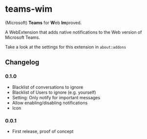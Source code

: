 teams-wim
=========

(Microsoft) **Teams** for **W**eb **Im**proved.

A WebExtension that adds native notifications to the Web version of Microsoft Teams.

Take a look at the settings for this extension in `about:addons`

Changelog
---------

### 0.1.0
* Blacklist of conversations to ignore
* Blacklist of Users to ignore (e.g. yourself)
* Setting: Only notify for important messages
* Allow enabling/disabling notifications
* Icon

### 0.0.1
* First release, proof of concept
